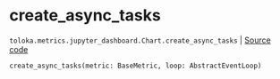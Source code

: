 # create_async_tasks
`toloka.metrics.jupyter_dashboard.Chart.create_async_tasks` | [Source code](https://github.com/Toloka/toloka-kit/blob/v0.1.25/src/metrics/jupyter_dashboard.py#L92)

```python
create_async_tasks(metric: BaseMetric, loop: AbstractEventLoop)
```

